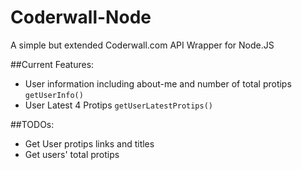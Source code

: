 Coderwall-Node
==========

 A simple but extended Coderwall.com API Wrapper for Node.JS

##Current Features:
 - User information including about-me and number of total protips `getUserInfo()`
 - User Latest 4 Protips `getUserLatestProtips()`

##TODOs:
 - Get User protips links and titles
 - Get users' total protips
